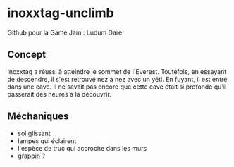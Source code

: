# inoxxtag-unclimb
Github pour la Game Jam : Ludum Dare

## Concept
Inoxxtag a réussi à atteindre le sommet de l'Everest. Toutefois, en essayant de descendre, il s'est retrouvé nez à nez avec un yéti. En fuyant, il est entré dans une cave. Il ne savait pas encore que cette cave était si profonde qu'il passerait des heures à la découvrir.

## Méchaniques
- sol glissant
- lampes qui éclairent
- l'espèce de truc qui accroche dans les murs
- grappin ?
